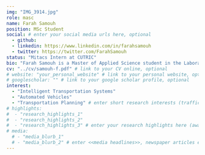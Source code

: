 ```yaml
---
img: "IMG_3914.jpg"
role: masc
name: Farah Samouh
position: MSc Student
social: # enter your social media urls here, optional
  - github:
  - linkedin: https://www.linkedin.com/in/farahsamouh
  - twitter: https://twitter.com/FarahSamouh
status: "Mitacs Intern at CUTRIC"
bio: "Farah Samouh is a Master of Applied Science student in the Laboratory of Innovations in Transportation at Ryerson University supervised by [Dr. Bilal Farooq](../farooq-b). Farah’s research investigates the impact of adapting autonomous technologies on traffic network conditions to accommodate the high increase in demand. By using simulation and optimization her research explores the use of autonomous robots and drones to reduce congestion in the network. Farah graduated with her Bachelor of Science Degree from [The University of Jordan](http://www.ju.edu.jo/home.aspx) in 2017 and began her MASc. in Civil Engineering at Ryerson University later that year" # enter your short bio here (markdown format compatible)
cv: "../cv/samouh-f.pdf" # link to your CV online, optional
# website: "your_personal_website" # link to your personal website, optional
# googlescholar: "" # link to your google scholar profile, optional
interest:
  - "Intelligent Transportation Systems"
  - "Automated Vehicles"
  - "Transportation Planning" # enter short research interests (traffic signal, CAV, etc.), optional
# highlights:
#  - "research_highlights_1"
#  - "research_highlights_2"
#  - "research_highlights_3" # enter your research highlights here (awards, achievements, etc.), optional
# media:
  # - "media_blurb_1"
  # - "media_blurb_2" # enter <<media headlines>>, newspaper articles etc...
---
```

